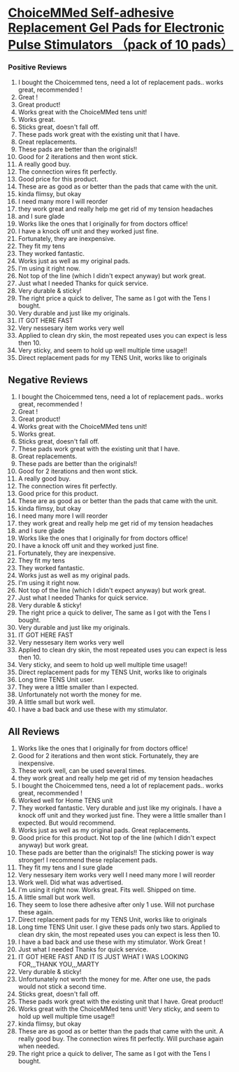 # [ChoiceMMed Self-adhesive Replacement Gel Pads for Electronic Pulse Stimulators （pack of 10 pads）](https://products.checkmycream.com/products/ChoiceMMed-Self-adhesive-Replacement-Gel-Pads-for-Electronic-Pulse-Stimulators-pack-of-10-pads.html)

### Positive Reviews

<ol>
      <li>I bought the Choicemmed tens, need a lot of replacement pads.. works great, recommended !</li>
      <li>Great !</li>
      <li>Great product!</li>
      <li>Works great with the ChoiceMMed tens unit!</li>
      <li>Works great.</li>
      <li>Sticks great, doesn&#x27;t fall off.</li>
      <li>These pads work great with the existing unit that I have.</li>
      <li>Great replacements.</li>
      <li>These pads are better than the originals!!  </li>
      <li>Good for 2 iterations and then wont stick.  </li>
      <li>A really good buy.  </li>
      <li>The connection wires fit perfectly.  </li>
      <li>Good price for this product.</li>
      <li>These are as good as or better than the pads that came with the unit.  </li>
      <li>kinda flimsy, but okay</li>
      <li>I need many more I will reorder</li>
      <li>they work great and really help me get rid of my tension headaches</li>
      <li>and I sure glade</li>
      <li>Works like the ones that I originally for from doctors office!</li>
      <li>I have a knock off unit and they worked just fine.</li>
      <li>Fortunately, they are inexpensive.</li>
      <li>They fit my tens</li>
      <li>They worked fantastic.</li>
      <li>Works just as well as my original pads.</li>
      <li>I&#x27;m using it right now.</li>
      <li>Not top of the line (which I didn&#x27;t expect anyway) but work great.</li>
      <li>Just what I needed Thanks for quick service.</li>
      <li>Very durable &amp; sticky!</li>
      <li>The right price a quick to deliver, The same as I got with the Tens I bought.</li>
      <li>Very durable and just like my originals.</li>
      <li>IT GOT HERE FAST</li>
      <li>Very nessesary item works very well</li>
      <li>Applied to clean dry skin, the most repeated uses you can expect is less then 10.</li>
      <li>Very sticky, and seem to hold up well multiple time usage!!</li>
      <li>Direct replacement pads for my TENS Unit, works like to originals</li>
</ol>


<h2>Negative Reviews</h2>
<ol>
<li> I bought the Choicemmed tens, need a lot of replacement pads.. works great, recommended !</li>
<li> Great !</li>
<li> Great product!</li>
<li> Works great with the ChoiceMMed tens unit!</li>
<li> Works great.</li>
<li> Sticks great, doesn&#x27;t fall off.</li>
<li> These pads work great with the existing unit that I have.</li>
<li> Great replacements.</li>
<li> These pads are better than the originals!!  </li>
<li> Good for 2 iterations and then wont stick.  </li>
<li> A really good buy.  </li>
<li> The connection wires fit perfectly.  </li>
<li> Good price for this product.</li>
<li> These are as good as or better than the pads that came with the unit.  </li>
<li> kinda flimsy, but okay</li>
<li> I need many more I will reorder</li>
<li> they work great and really help me get rid of my tension headaches</li>
<li> and I sure glade</li>
<li> Works like the ones that I originally for from doctors office!</li>
<li> I have a knock off unit and they worked just fine.</li>
<li> Fortunately, they are inexpensive.</li>
<li> They fit my tens</li>
<li> They worked fantastic.</li>
<li> Works just as well as my original pads.</li>
<li> I&#x27;m using it right now.</li>
<li> Not top of the line (which I didn&#x27;t expect anyway) but work great.</li>
<li> Just what I needed Thanks for quick service.</li>
<li> Very durable &amp; sticky!</li>
<li> The right price a quick to deliver, The same as I got with the Tens I bought.</li>
<li> Very durable and just like my originals.</li>
<li> IT GOT HERE FAST</li>
<li> Very nessesary item works very well</li>
<li> Applied to clean dry skin, the most repeated uses you can expect is less then 10.</li>
<li> Very sticky, and seem to hold up well multiple time usage!!</li>
<li> Direct replacement pads for my TENS Unit, works like to originals</li>
<li> Long time TENS Unit user.</li>
<li> They were a little smaller than I expected.</li>
<li> Unfortunately not worth the money for me.  </li>
<li> A little small but work well.</li>
<li> I have a bad back and use these with my stimulator.  </li>
</ol>

<h2>All Reviews</h2>

<ol>
    <li> Works like the ones that I originally for from doctors office!</li>
    <li> Good for 2 iterations and then wont stick.  Fortunately, they are inexpensive.</li>
    <li> These work well, can be used several times.</li>
    <li> they work great and really help me get rid of my tension headaches</li>
    <li> I bought the Choicemmed tens, need a lot of replacement pads.. works great, recommended !</li>
    <li> Worked well for Home TENS unit</li>
    <li> They worked fantastic. Very durable and just like my originals. I have a knock off unit and they worked just fine. They were a little smaller than I expected. But would recommend.</li>
    <li> Works just as well as my original pads. Great replacements.</li>
    <li> Good price for this product. Not top of the line (which I didn&#x27;t expect anyway) but work great.</li>
    <li> These pads are better than the originals!!  The sticking power is way stronger!  I recommend these replacement pads.</li>
    <li> They fit my tens and I sure glade</li>
    <li> Very nessesary item works very well I need many more I will reorder</li>
    <li> Work well. Did what was advertised.</li>
    <li> I&#x27;m using it right now. Works great. Fits well. Shipped on time.</li>
    <li> A little small but work well.</li>
    <li> They seem to lose there adhesive after only 1 use. Will not purchase these again.</li>
    <li> Direct replacement pads for my TENS Unit, works like to originals</li>
    <li> Long time TENS Unit user. I give these pads only two stars. Applied to clean dry skin, the most repeated uses you can expect is less then 10.</li>
    <li> I have a bad back and use these with my stimulator.  Work Great !</li>
    <li> Just what I needed Thanks for quick service.</li>
    <li> IT GOT HERE FAST AND IT IS JUST WHAT I WAS LOOKING FOR,,,THANK YOU,,,MARTY</li>
    <li> Very durable &amp; sticky!</li>
    <li> Unfortunately not worth the money for me.  After one use, the pads would not stick a second time.</li>
    <li> Sticks great, doesn&#x27;t fall off.</li>
    <li> These pads work great with the existing unit that I have. Great product!</li>
    <li> Works great with the ChoiceMMed tens unit! Very sticky, and seem to hold up well multiple time usage!!</li>
    <li> kinda flimsy, but okay</li>
    <li> These are as good as or better than the pads that came with the unit.  A really good buy.  The connection wires fit perfectly.  Will purchase again when needed.</li>
    <li> The right price a quick to deliver, The same as I got with the Tens I bought.</li>
</ol>




